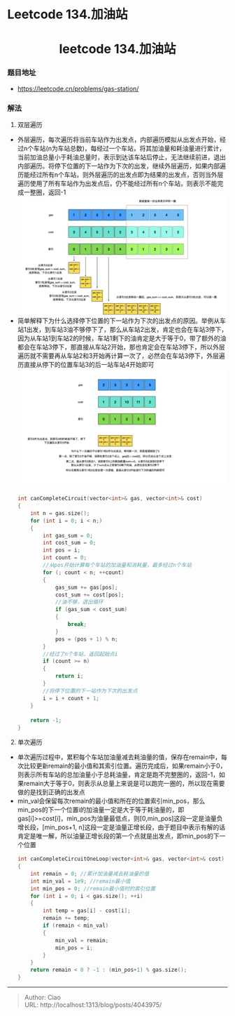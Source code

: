 # Leetcode 134.加油站


<!--more-->

<h1 align="center">leetcode 134.加油站</h1>

### 题目地址
  * https://leetcode.cn/problems/gas-station/

### 解法
  1. 双层遍历
  * 外层遍历，每次遍历将当前车站作为出发点，内部遍历模拟从出发点开始，经过n个车站(n为车站总数)，每经过一个车站，将其加油量和耗油量进行累计，当前加油总量小于耗油总量时，表示到达该车站后停止，无法继续前进，退出内部遍历。将停下位置的下一站作为下次的出发，继续外层遍历，如果内部遍历能经过所有n个车站，则外层遍历的出发点即为结果的出发点，否则当外层遍历使用了所有车站作为出发点后，仍不能经过所有n个车站，则表示不能完成一整圈，返回-1
    ![](./p1.png)
  * 简单解释下为什么选择停下位置的下一站作为下次的出发点的原因。举例从车站1出发，到车站3油不够停下了，那么从车站2出发，肯定也会在车站3停下，因为从车站1到车站2的时候，车站1剩下的油肯定是大于等于0，带了额外的油都会在车站3停下，那直接从车站2开始，那也肯定会在车站3停下，所以外层遍历就不需要再从车站2和3开始再计算一次了，必然会在车站3停下，外层遍历直接从停下的位置车站3的后一站车站4开始即可
    ![](./p2.png)
    ```C++
    int canCompleteCircuit(vector<int>& gas, vector<int>& cost) 
    {
        int n = gas.size();
        for (int i = 0; i < n;)
        {
            int gas_sum = 0;
            int cost_sum = 0;
            int pos = i;
            int count = 0;
            //从pos开始计算每个车站的加油量和消耗量，最多经过n个车站
            for (; count < n; ++count)
            {
                gas_sum += gas[pos];
                cost_sum += cost[pos];
                //油不够，退出循环
                if (gas_sum < cost_sum)
                {
                    break;
                }
                pos = (pos + 1) % n;
            }
            //经过了n个车站，返回起始点i
            if (count >= n)
            {
                return i;
            }
            //将停下位置的下一站作为下次的出发点
            i = i + count + 1;
        }

        return -1;
    }
    ```

  2. 单次遍历
  * 单次遍历过程中，累积每个车站加油量减去耗油量的值，保存在remain中，每次比较更新remain的最小值和其索引位置。遍历完成后，如果remain小于0，则表示所有车站的总加油量小于总耗油量，肯定是跑不完整圈的，返回-1，如果remain大于等于0，则表示从总量上来说是可以跑完一圈的，所以现在需要做的是找到正确的出发点
  * min_val会保留每次remain的最小值和所在的位置索引min_pos，那么min_pos的下一个位置i的加油量一定是大于等于耗油量的，即gas[i]>=cost[i]，min_pos为油量最低点，则[0,min_pos]这段一定是油量负增长段，[min_pos+1, n]这段一定是油量正增长段，由于题目中表示有解的话肯定是唯一解，所以油量正增长段的第一个点就是出发点，即min_pos的下一个位置
    ```C++
    int canCompleteCircuitOneLoop(vector<int>& gas, vector<int>& cost) 
    {
        int remain = 0; //累计加油量减去耗油量的值
        int min_val = 1e9; //remain最小值
        int min_pos = 0; //remain最小值时的索引位置
        for (int i = 0; i < gas.size(); ++i)
        {
            int temp = gas[i] - cost[i];
            remain += temp;
            if (remain < min_val)
            {
                min_val = remain;
                min_pos = i;
            }
        }
        return remain < 0 ? -1 : (min_pos+1) % gas.size();
    }
    ```


---

> Author: Ciao  
> URL: http://localhost:1313/blog/posts/4043975/  

